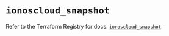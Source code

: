 # `ionoscloud_snapshot`

Refer to the Terraform Registry for docs: [`ionoscloud_snapshot`](https://registry.terraform.io/providers/ionos-cloud/ionoscloud/6.7.13/docs/resources/snapshot).
